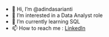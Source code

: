 - 👋 Hi, I’m @adindasarianti
- 👀 I’m interested in a Data Analyst role
- 🌱 I’m currently learning SQL
- 📫 How to reach me : [LinkedIn](www.linkedin.com/in/adindasarianti/)

<!---
adindasarianti/adindasarianti is a ✨ special ✨ repository because its `README.md` (this file) appears on your GitHub profile.
You can click the Preview link to take a look at your changes.
--->
